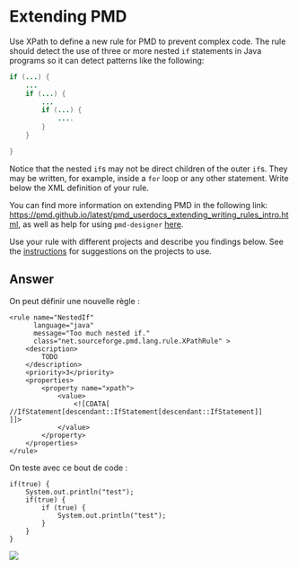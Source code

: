 # Extending PMD

Use XPath to define a new rule for PMD to prevent complex code. The rule should detect the use of three or more nested `if` statements in Java programs so it can detect patterns like the following:

```Java
if (...) {
    ...
    if (...) {
        ...
        if (...) {
            ....
        }
    }

}
```
Notice that the nested `if`s may not be direct children of the outer `if`s. They may be written, for example, inside a `for` loop or any other statement.
Write below the XML definition of your rule.

You can find more information on extending PMD in the following link: https://pmd.github.io/latest/pmd_userdocs_extending_writing_rules_intro.html, as well as help for using `pmd-designer` [here](https://github.com/selabs-ur1/VV-ISTIC-TP2/blob/master/exercises/designer-help.md).

Use your rule with different projects and describe you findings below. See the [instructions](../sujet.md) for suggestions on the projects to use.

## Answer
On peut définir une nouvelle règle : 

```
<rule name="NestedIf"
      language="java"
      message="Too much nested if."
      class="net.sourceforge.pmd.lang.rule.XPathRule" >
    <description>
        TODO
    </description>
    <priority>3</priority>
    <properties>
        <property name="xpath">
            <value>
                <![CDATA[
//IfStatement[descendant::IfStatement[descendant::IfStatement]]
]]>
            </value>
        </property>
    </properties>
</rule>
```

On teste avec ce bout de code : 

```
if(true) {
    System.out.println("test");
    if(true) {
        if (true) {
            System.out.println("test");
        }
    }
}
```

![](https://codimd.math.cnrs.fr/uploads/upload_dc266e3c196fdb87256d1567f924be90.png)
